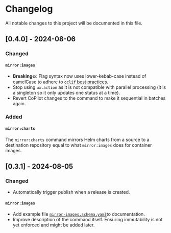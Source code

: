 # Changelog

All notable changes to this project will be documented in this file.

## [0.4.0] - 2024-08-06

### Changed
#### `mirror:images`
- **Breaking💥**: Flag syntax now uses lower-kebab-case instead of camelCase to adhere to [`oclif` best practices](https://github.com/oclif/oclif/blob/main/src/commands/readme.ts).
- Stop using `ux.action` as it is not compatible with parallel processing (it is a singleton so it only updates one status at a time).
- Revert CoPilot changes to the command to make it sequential in batches again.

### Added
#### `mirror:charts`
The `mirror:charts` command mirrors Helm charts from a source to a destination repository equal to what `mirror:images` does for container images.

## [0.3.1] - 2024-08-05

### Changed
- Automatically trigger publish when a release is created.

#### `mirror:images`
- Add example file [`mirror-images.schema.yaml`](./examples/mirror-images.schema.yaml)to documentation.
- Improve description of the command itself. Ensuring immutability is not yet enforced and might be added later.

